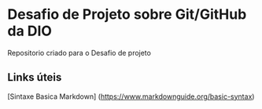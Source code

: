 # Desafio de Projeto sobre Git/GitHub da  DIO
Repositorio criado para o Desafio de projeto

## Links  úteis 
[Sintaxe Basica Markdown] (https://www.markdownguide.org/basic-syntax)
